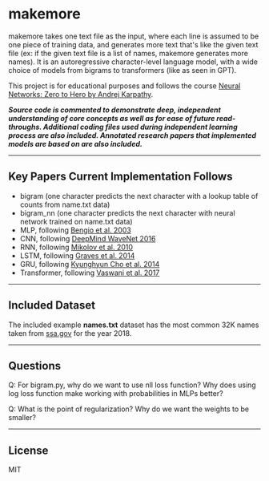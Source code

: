 # makemore

makemore takes one text file as the input, where each line is assumed to be one piece of training data, and generates more text that's like the given text file (ex: if the given text file is a list of names, makemore generates more names). It is an autoregressive character-level language model, with a wide choice of models from bigrams to transformers (like as seen in GPT).

This project is for educational purposes and follows the course [Neural Networks: Zero to Hero by Andrej Karpathy](https://www.youtube.com/watch?v=PaCmpygFfXo&list=PLAqhIrjkxbuWI23v9cThsA9GvCAUhRvKZ&index=2).

***Source code is commented to demonstrate deep, independent understanding of core concepts as well as for ease of future read-throughs. Additional coding files used during independent learning process are also included. Annotated research papers that implemented models are based on are also included.***
___

## Key Papers Current Implementation Follows
- bigram (one character predicts the next character with a lookup table of counts from name.txt data)
- bigram_nn (one character predicts the next character with neural network trained on name.txt data)
- MLP, following [Bengio et al. 2003](https://www.jmlr.org/papers/volume3/bengio03a/bengio03a.pdf)
- CNN, following [DeepMind WaveNet 2016](https://arxiv.org/abs/1609.03499)
- RNN, following [Mikolov et al. 2010](https://www.fit.vutbr.cz/research/groups/speech/publi/2010/mikolov_interspeech2010_IS100722.pdf)
- LSTM, following [Graves et al. 2014](https://arxiv.org/abs/1308.0850)
- GRU, following [Kyunghyun Cho et al. 2014](https://arxiv.org/abs/1409.1259)
- Transformer, following [Vaswani et al. 2017](https://arxiv.org/abs/1706.03762)

___

## Included Dataset

The included example **names.txt** dataset has the most common 32K names taken from [ssa.gov](https://www.ssa.gov/) for the year 2018.

___

## Questions

Q: For bigram.py, why do we want to use nll loss function? Why does using log loss function make working with probabilities in MLPs better?

Q: What is the point of regularization? Why do we want the weights to be smaller?

___

## License
MIT
